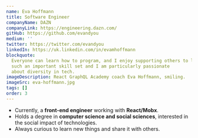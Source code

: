 ```yaml
---
name: Eva Hoffmann
title: Software Engineer
companyName: DAZN
companyLink: https://engineering.dazn.com/
gitHub: https://github.com/evandyou
medium: ''
twitter: https://twitter.com/evandyou
linkedIn: https://uk.linkedin.com/in/evamhoffmann
blockquote:
  Everyone can learn how to program, and I enjoy supporting others to learn and expand their skill set. Programming is
  such an important skill set and I am particularly passionate
  about diversity in tech.
imageDescription: React GraphQL Academy coach Eva Hoffmann, smiling.
imageSrc: eva-hoffmann.jpg
tags: []
order: 3
---
```


- Currently, a **front-end engineer** working
  with **React/Mobx**.
- Holds a degree in
  **computer science and social sciences**,
  interested in the social impact of technologies.
- Always curious to learn new things and share it with others.
